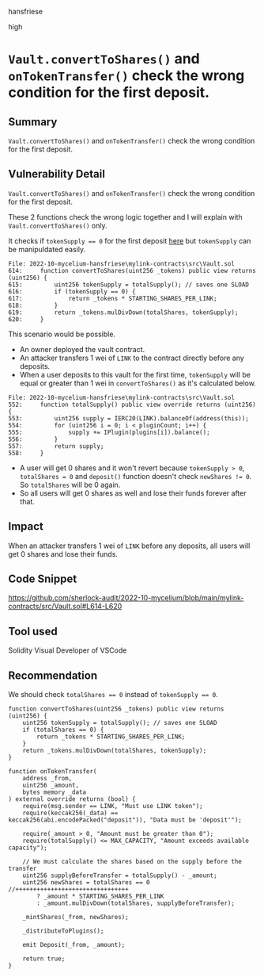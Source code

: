 hansfriese

high

# `Vault.convertToShares()` and `onTokenTransfer()` check the wrong condition for the first deposit.

## Summary
`Vault.convertToShares()` and `onTokenTransfer()` check the wrong condition for the first deposit.

## Vulnerability Detail
`Vault.convertToShares()` and `onTokenTransfer()` check the wrong condition for the first deposit.

These 2 functions check the wrong logic together and I will explain with `Vault.convertToShares()` only.

It checks if `tokenSupply == 0` for the first deposit [here](https://github.com/sherlock-audit/2022-10-mycelium/blob/main/mylink-contracts/src/Vault.sol#L616) but `tokenSupply` can be manipuldated easily.

```
File: 2022-10-mycelium-hansfriese\mylink-contracts\src\Vault.sol
614:     function convertToShares(uint256 _tokens) public view returns (uint256) {
615:         uint256 tokenSupply = totalSupply(); // saves one SLOAD
616:         if (tokenSupply == 0) {
617:             return _tokens * STARTING_SHARES_PER_LINK;
618:         }
619:         return _tokens.mulDivDown(totalShares, tokenSupply);
620:     }
```

This scenario would be possible.
- An owner deployed the vault contract.
- An attacker transfers 1 wei of `LINK` to the contract directly before any deposits.
- When a user deposits to this vault for the first time, `tokenSupply` will be equal or greater than 1 wei in `convertToShares()` as it's calculated below.

```
File: 2022-10-mycelium-hansfriese\mylink-contracts\src\Vault.sol
552:     function totalSupply() public view override returns (uint256) {
553:         uint256 supply = IERC20(LINK).balanceOf(address(this));
554:         for (uint256 i = 0; i < pluginCount; i++) {
555:             supply += IPlugin(plugins[i]).balance();
556:         }
557:         return supply;
558:     }
```
- A user will get 0 shares and it won't revert because `tokenSupply > 0`, `totalShares = 0` and `deposit()` function doesn't check `newShares != 0`. So `totalShares` will be 0 again.
- So all users will get 0 shares as well and lose their funds forever after that. 

## Impact
When an attacker transfers 1 wei of `LINK` before any deposits, all users will get 0 shares and lose their funds.

## Code Snippet
https://github.com/sherlock-audit/2022-10-mycelium/blob/main/mylink-contracts/src/Vault.sol#L614-L620

## Tool used
Solidity Visual Developer of VSCode

## Recommendation
We should check `totalShares == 0` instead of `tokenSupply == 0`.

```
function convertToShares(uint256 _tokens) public view returns (uint256) {
    uint256 tokenSupply = totalSupply(); // saves one SLOAD
    if (totalShares == 0) {
        return _tokens * STARTING_SHARES_PER_LINK;
    }
    return _tokens.mulDivDown(totalShares, tokenSupply);
}
```

```
function onTokenTransfer(
    address _from,
    uint256 _amount,
    bytes memory _data
) external override returns (bool) {
    require(msg.sender == LINK, "Must use LINK token");
    require(keccak256(_data) == keccak256(abi.encodePacked("deposit")), "Data must be 'deposit'");

    require(_amount > 0, "Amount must be greater than 0");
    require(totalSupply() <= MAX_CAPACITY, "Amount exceeds available capacity");

    // We must calculate the shares based on the supply before the transfer
    uint256 supplyBeforeTransfer = totalSupply() - _amount;
    uint256 newShares = totalShares == 0 //++++++++++++++++++++++++++++++++
        ? _amount * STARTING_SHARES_PER_LINK
        : _amount.mulDivDown(totalShares, supplyBeforeTransfer);

    _mintShares(_from, newShares);

    _distributeToPlugins();

    emit Deposit(_from, _amount);

    return true;
}
```